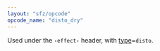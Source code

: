 ```yaml
---
layout: "sfz/opcode"
opcode_name: "disto_dry"
---
```

Used under the `‹effect›` header, with [type]=`disto`.


[type]: type#disto
